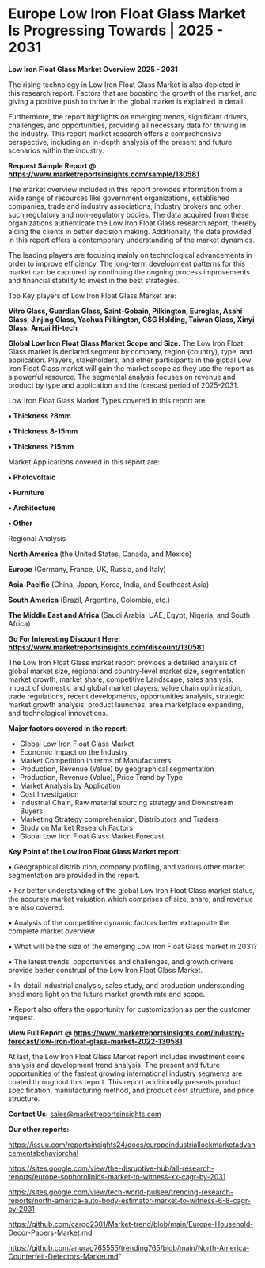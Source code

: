 # Europe Low Iron Float Glass Market Is Progressing Towards | 2025 - 2031

<Strong> Low Iron Float Glass Market Overview 2025 - 2031</strong>

The rising technology in Low Iron Float Glass Market is also depicted in this research report. Factors that are boosting the growth of the market, and giving a positive push to thrive in the global market is explained in detail.

Furthermore, the report highlights on emerging trends, significant drivers, challenges, and opportunities, providing all necessary data for thriving in the industry. This report market research offers a comprehensive perspective, including an in-depth analysis of the present and future scenarios within the industry.

<strong>Request Sample Report @ <a href=https://www.marketreportsinsights.com/sample/130581>https://www.marketreportsinsights.com/sample/130581</a></strong>

The market overview included in this report provides information from a wide range of resources like government organizations, established companies, trade and industry associations, industry brokers and other such regulatory and non-regulatory bodies. The data acquired from these organizations authenticate the Low Iron Float Glass research report, thereby aiding the clients in better decision making. Additionally, the data provided in this report offers a contemporary understanding of the market dynamics.

The leading players are focusing mainly on technological advancements in order to improve efficiency. The long-term development patterns for this market can be captured by continuing the ongoing process improvements and financial stability to invest in the best strategies.

Top Key players of Low Iron Float Glass Market are:

<strong>Vitro Glass, Guardian Glass, Saint-Gobain, Pilkington, Euroglas, Asahi Glass, Jinjing Glass, Yaohua Pilkington, CSG Holding, Taiwan Glass, Xinyi Glass, Ancai Hi-tech</strong>

<strong><b>Global Low Iron Float Glass Market Scope and Size:</b></strong>
The Low Iron Float Glass market is declared segment by company, region (country), type, and application. Players, stakeholders, and other participants in the global Low Iron Float Glass market will gain the market scope as they use the report as a powerful resource. The segmental analysis focuses on revenue and product by type and application and the forecast period of 2025-2031.

Low Iron Float Glass Market Types covered in this report are:

<strong>• Thickness ?8mm

• Thickness 8-15mm

• Thickness ?15mm</strong>

Market Applications covered in this report are:

<strong>• Photovoltaic

• Furniture

• Architecture

• Other</strong> 

Regional Analysis

<strong>North America</strong> (the United States, Canada, and Mexico)

<strong>Europe</strong> (Germany, France, UK, Russia, and Italy)

<strong>Asia-Pacific</strong> (China, Japan, Korea, India, and Southeast Asia)

<strong>South America</strong> (Brazil, Argentina, Colombia, etc.)

<strong>The Middle East and Africa</strong> (Saudi Arabia, UAE, Egypt, Nigeria, and South Africa)

<strong>Go For Interesting Discount Here: <a href=https://www.marketreportsinsights.com/discount/130581>https://www.marketreportsinsights.com/discount/130581</a></strong>

The Low Iron Float Glass market report provides a detailed analysis of global market size, regional and country-level market size, segmentation market growth, market share, competitive Landscape, sales analysis, impact of domestic and global market players, value chain optimization, trade regulations, recent developments, opportunities analysis, strategic market growth analysis, product launches, area marketplace expanding, and technological innovations.

<strong><b>Major factors covered in the report:</b></strong>
<ul>
  <li>Global Low Iron Float Glass Market </li>
  <li>Economic Impact on the Industry</li>
  <li>Market Competition in terms of Manufacturers</li>
  <li>Production, Revenue (Value) by geographical segmentation</li>
  <li>Production, Revenue (Value), Price Trend by Type</li>
  <li>Market Analysis by Application</li>
  <li>Cost Investigation</li>
  <li>Industrial Chain, Raw material sourcing strategy and Downstream Buyers</li>
  <li>Marketing Strategy comprehension, Distributors and Traders</li>
  <li>Study on Market Research Factors</li>
  <li>Global Low Iron Float Glass Market Forecast</li>
</ul>

<strong><b>Key Point of the Low Iron Float Glass Market report:</b></strong>

• Geographical distribution, company profiling, and various other market segmentation are provided in the report.

• For better understanding of the global Low Iron Float Glass market status, the accurate market valuation which comprises of size, share, and revenue are also covered.

• Analysis of the competitive dynamic factors better extrapolate the complete market overview

• What will be the size of the emerging Low Iron Float Glass market in 2031?

• The latest trends, opportunities and challenges, and growth drivers provide better construal of the Low Iron Float Glass Market.

• In-detail industrial analysis, sales study, and production understanding shed more light on the future market growth rate and scope.

• Report also offers the opportunity for customization as per the customer request.

<strong><b>View Full Report @ <a href=https://www.marketreportsinsights.com/industry-forecast/low-iron-float-glass-market-2022-130581>https://www.marketreportsinsights.com/industry-forecast/low-iron-float-glass-market-2022-130581</a></b></strong>


At last, the Low Iron Float Glass Market report includes investment come analysis and development trend analysis. The present and future opportunities of the fastest growing international industry segments are coated throughout this report. This report additionally presents product specification, manufacturing method, and product cost structure, and price structure.

<strong>Contact Us:</strong>
sales@marketreportsinsights.com

<strong>Our other reports:</strong>

<a href=https://issuu.com/reportsinsights24/docs/europeindustriallockmarketadvancementsbehaviorchal>https://issuu.com/reportsinsights24/docs/europeindustriallockmarketadvancementsbehaviorchal</a>

<a href=https://sites.google.com/view/the-disruptive-hub/all-research-reports/europe-sophorolipids-market-to-witness-xx-cagr-by-2031>https://sites.google.com/view/the-disruptive-hub/all-research-reports/europe-sophorolipids-market-to-witness-xx-cagr-by-2031</a>

<a href=https://sites.google.com/view/tech-world-pulsee/trending-research-reports/north-america-auto-body-estimator-market-to-witness-6-8-cagr-by-2031>https://sites.google.com/view/tech-world-pulsee/trending-research-reports/north-america-auto-body-estimator-market-to-witness-6-8-cagr-by-2031</a>

<a href=https://github.com/cargo2301/Market-trend/blob/main/Europe-Household-Decor-Papers-Market.md>https://github.com/cargo2301/Market-trend/blob/main/Europe-Household-Decor-Papers-Market.md</a>

<a href=https://github.com/anurag765555/trending765/blob/main/North-America-Counterfeit-Detectors-Market.md>https://github.com/anurag765555/trending765/blob/main/North-America-Counterfeit-Detectors-Market.md</a>"
